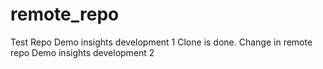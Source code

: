 # remote_repo
Test Repo
Demo insights development 1
Clone is done.
Change in remote repo 
Demo insights development 2
